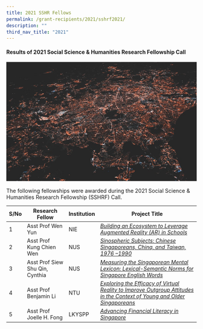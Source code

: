 ```yaml
---
title: 2021 SSHR Fellows
permalink: /grant-recipients/2021/sshrf2021/
description: ""
third_nav_title: "2021"
---
```


#### **Results of 2021 Social Science & Humanities Research Fellowship Call**
![](/images/updates2.jpg)

The following fellowships were awarded during the 2021 Social Science & Humanities Research Fellowship (SSHRF) Call. 


| S/No | Research Fellow | Institution |Project Title |
| -------- | -------- | -------- | -------- |
| 1 | Asst Prof Wen Yun | NIE |*[Building an Ecosystem to Leverage Augmented Reality (AR) in Schools](https://staging.d2ih14cxifahz0.amplifyapp.com/projects-awarded/research-fellowships/wenyun2021/)*  |
| 2 |  Asst Prof Kung Chien Wen | NUS |*[Sinospheric Subjects: Chinese Singaporeans, China, and Taiwan, 1976 –1990](https://staging.d2ih14cxifahz0.amplifyapp.com/projects/research-fellowships/chienwen2021/)*|
| 3 |  Asst Prof Siew Shu Qin, Cynthia | NUS |*[Measuring the Singaporean Mental Lexicon: Lexical-Semantic Norms for Singapore English Words](https://staging.d2ih14cxifahz0.amplifyapp.com/projects-awarded/research-fellowships/cynthia2021/)*|
| 4 |  Asst Prof Benjamin Li | NTU |*[Exploring the Efficacy of Virtual Reality to Improve Outgroup Attitudes in the Context of Young and Older Singaporeans](https://staging.d2ih14cxifahz0.amplifyapp.com/projects/research-fellowships/ben2021/)*|
| 5 |  Asst Prof Joelle H. Fong | LKYSPP |*[Advancing Financial Literacy in Singapore](https://staging.d2ih14cxifahz0.amplifyapp.com/projects/research-fellowships/joelle2021/)*|